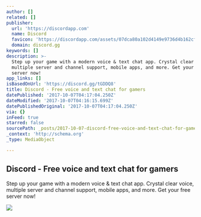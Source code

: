 ```yaml
---
author: []
related: []
publisher:
  url: 'https://discordapp.com'
  name: Discord
  favicon: 'https://discordapp.com/assets/07dca80a102d4149e9736d4b162cff6f.ico'
  domain: discord.gg
keywords: []
description: >-
  Step up your game with a modern voice & text chat app. Crystal clear voice,
  multiple server and channel support, mobile apps, and more. Get your free
  server now!
app_links: []
isBasedOnUrl: 'https://discord.gg/tGDDQ8'
title: Discord - Free voice and text chat for gamers
datePublished: '2017-10-07T04:17:04.250Z'
dateModified: '2017-10-07T04:16:15.699Z'
datePublishedOriginal: '2017-10-07T04:17:04.250Z'
via: {}
inFeed: true
starred: false
sourcePath: _posts/2017-10-07-discord-free-voice-and-text-chat-for-gamers.md
_context: 'http://schema.org'
_type: MediaObject

---
```

<article style=""><h1>Discord - Free voice and text chat for gamers</h1><p>Step up your game with a modern voice &amp; text chat app. Crystal clear voice, multiple server and channel support, mobile apps, and more. Get your free server now!</p><img src="https://discordapp.com/assets/ee7c382d9257652a88c8f7b7f22a994d.png" /></article>